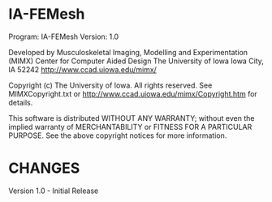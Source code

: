 # IA-FEMesh

Program:   IA-FEMesh
Version:   1.0

Developed by
 Musculoskeletal Imaging, Modelling and Experimentation (MIMX)
 Center for Computer Aided Design
 The University of Iowa
 Iowa City, IA 52242
 http://www.ccad.uiowa.edu/mimx/
 
Copyright (c) The University of Iowa. All rights reserved.
See MIMXCopyright.txt or http://www.ccad.uiowa.edu/mimx/Copyright.htm for details.

This software is distributed WITHOUT ANY WARRANTY; without even 
the implied warranty of MERCHANTABILITY or FITNESS FOR A PARTICULAR 
PURPOSE.  See the above copyright notices for more information.

CHANGES
================================================================
Version 1.0 - Initial Release
